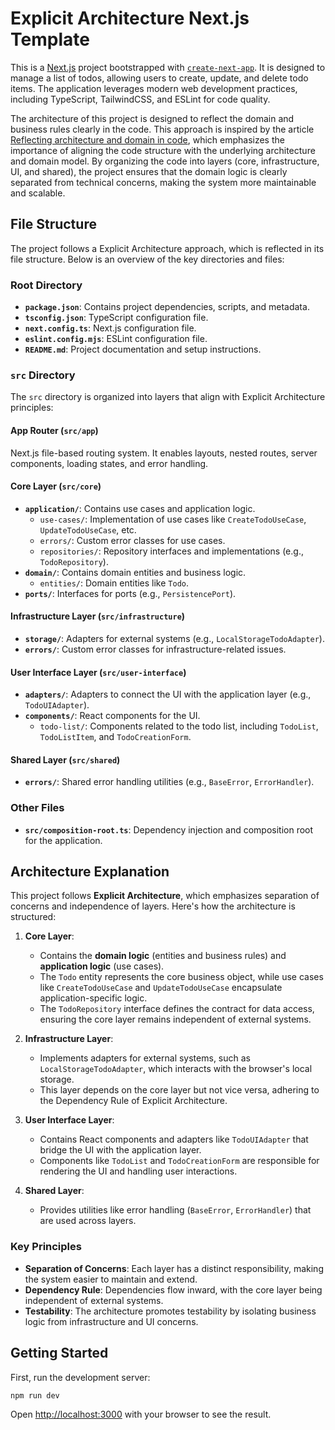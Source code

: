# Explicit Architecture Next.js Template

This is a [Next.js](https://nextjs.org) project bootstrapped with [`create-next-app`](https://nextjs.org/docs/app/api-reference/cli/create-next-app). It is designed to manage a list of todos, allowing users to create, update, and delete todo items. The application leverages modern web development practices, including TypeScript, TailwindCSS, and ESLint for code quality.

The architecture of this project is designed to reflect the domain and business rules clearly in the code. This approach is inspired by the article [Reflecting architecture and domain in code](https://herbertograca.com/2019/06/05/reflecting-architecture-and-domain-in-code/), which emphasizes the importance of aligning the code structure with the underlying architecture and domain model. By organizing the code into layers (core, infrastructure, UI, and shared), the project ensures that the domain logic is clearly separated from technical concerns, making the system more maintainable and scalable.

## File Structure

The project follows a Explicit Architecture approach, which is reflected in its file structure. Below is an overview of the key directories and files:

### Root Directory

- **`package.json`**: Contains project dependencies, scripts, and metadata.
- **`tsconfig.json`**: TypeScript configuration file.
- **`next.config.ts`**: Next.js configuration file.
- **`eslint.config.mjs`**: ESLint configuration file.
- **`README.md`**: Project documentation and setup instructions.

### `src` Directory

The `src` directory is organized into layers that align with Explicit Architecture principles:

#### App Router (`src/app`)

Next.js file-based routing system. It enables layouts, nested routes, server components, loading states, and error handling.

#### Core Layer (`src/core`)

- **`application/`**: Contains use cases and application logic.
  - `use-cases/`: Implementation of use cases like `CreateTodoUseCase`, `UpdateTodoUseCase`, etc.
  - `errors/`: Custom error classes for use cases.
  - `repositories/`: Repository interfaces and implementations (e.g., `TodoRepository`).
- **`domain/`**: Contains domain entities and business logic.
  - `entities/`: Domain entities like `Todo`.
- **`ports/`**: Interfaces for ports (e.g., `PersistencePort`).

#### Infrastructure Layer (`src/infrastructure`)

- **`storage/`**: Adapters for external systems (e.g., `LocalStorageTodoAdapter`).
- **`errors/`**: Custom error classes for infrastructure-related issues.

#### User Interface Layer (`src/user-interface`)

- **`adapters/`**: Adapters to connect the UI with the application layer (e.g., `TodoUIAdapter`).
- **`components/`**: React components for the UI.
  - `todo-list/`: Components related to the todo list, including `TodoList`, `TodoListItem`, and `TodoCreationForm`.

#### Shared Layer (`src/shared`)

- **`errors/`**: Shared error handling utilities (e.g., `BaseError`, `ErrorHandler`).

### Other Files

- **`src/composition-root.ts`**: Dependency injection and composition root for the application.

## Architecture Explanation

This project follows **Explicit Architecture**, which emphasizes separation of concerns and independence of layers. Here's how the architecture is structured:

1. **Core Layer**:

   - Contains the **domain logic** (entities and business rules) and **application logic** (use cases).
   - The `Todo` entity represents the core business object, while use cases like `CreateTodoUseCase` and `UpdateTodoUseCase` encapsulate application-specific logic.
   - The `TodoRepository` interface defines the contract for data access, ensuring the core layer remains independent of external systems.

2. **Infrastructure Layer**:

   - Implements adapters for external systems, such as `LocalStorageTodoAdapter`, which interacts with the browser's local storage.
   - This layer depends on the core layer but not vice versa, adhering to the Dependency Rule of Explicit Architecture.

3. **User Interface Layer**:

   - Contains React components and adapters like `TodoUIAdapter` that bridge the UI with the application layer.
   - Components like `TodoList` and `TodoCreationForm` are responsible for rendering the UI and handling user interactions.

4. **Shared Layer**:
   - Provides utilities like error handling (`BaseError`, `ErrorHandler`) that are used across layers.

### Key Principles

- **Separation of Concerns**: Each layer has a distinct responsibility, making the system easier to maintain and extend.
- **Dependency Rule**: Dependencies flow inward, with the core layer being independent of external systems.
- **Testability**: The architecture promotes testability by isolating business logic from infrastructure and UI concerns.

## Getting Started

First, run the development server:

```bash
npm run dev
```

Open [http://localhost:3000](http://localhost:3000) with your browser to see the result.
